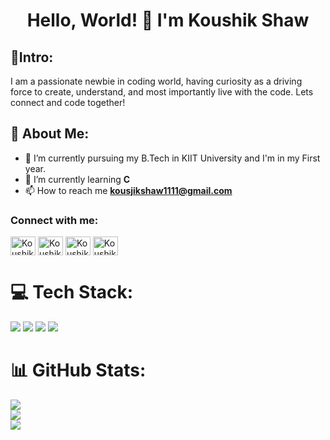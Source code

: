 <h1 align="center">Hello, World! 👋 I'm Koushik Shaw</h1>

## 🎉Intro:
I am a passionate newbie in coding world, having curiosity as a driving force to create, understand, and most importantly live with the code. Lets connect and code together!
  
## 💫 About Me:
- 🔭 I’m currently pursuing my B.Tech in KIIT University and I'm in my First year.
- 🌱 I’m currently learning **C**
- 📫 How to reach me **kousjikshaw1111@gmail.com**

<h3 align="left">Connect with me:</h3>
<p align="left">
<a href="https://www.linkedin.com/in/koushik-shaw-289051280/" target="blank"><img align="center" src="https://raw.githubusercontent.com/rahuldkjain/github-profile-readme-generator/master/src/images/icons/Social/linked-in-alt.svg" alt="Koushikshaw" height="30" width="40" /></a>
<a href="https://www.instagram.com/koushik_shaw_1612/" target="blank"><img align="center" src="https://raw.githubusercontent.com/rahuldkjain/github-profile-readme-generator/master/src/images/icons/Social/instagram.svg" alt="Koushikshaw" height="30" width="40" /></a>
<a href="https://auth.geeksforgeeks.org/user/kousjikso724" target="blank"><img align="center" src="https://raw.githubusercontent.com/rahuldkjain/github-profile-readme-generator/master/src/images/icons/Social/geeks-for-geeks.svg" alt="Koushikshaw" height="30" width="40" /></a>
  <a href="https://leetcode.com/Koushik1612/" target="blank"><img align="center" src="https://raw.githubusercontent.com/LeetCode-OpenSource/vscode-leetcode/master/resources/LeetCode.svg" alt="Koushikshaw" height="30" width="40" /></a>
</p>

# 💻 Tech Stack:
![](https://img.shields.io/badge/HTML5-E34F26?style=for-the-badge&logo=html5&logoColor=white)
![](https://img.shields.io/badge/C-00599C?style=for-the-badge&logo=c&logoColor=white)
![](https://img.shields.io/badge/CSS3-1572B6?style=for-the-badge&logo=css3&logoColor=white)
![](https://img.shields.io/badge/C%2B%2B-00599C?style=for-the-badge&logo=c%2B%2B&logoColor=white)

# 📊 GitHub Stats:
![](https://github-readme-stats.vercel.app/api?username=Koushikshaw&theme=monokai&hide_border=false&include_all_commits=true&count_private=true)<br/>
![](https://github-readme-streak-stats.herokuapp.com/?user=Koushikshaw&theme=monokai&hide_border=false)<br/>
![](https://github-readme-stats.vercel.app/api/top-langs/?username=Koushikshaw&theme=monokai&hide_border=false&include_all_commits=true&count_private=true&layout=compact)


<!--
**Koushikshaw/Koushikshaw** is a ✨ _special_ ✨ repository because its `README.md` (this file) appears on your GitHub profile.

Here are some ideas to get you started:

- 🔭 I’m currently working on ...
- 🌱 I’m currently learning ...
- 👯 I’m looking to collaborate on ...
- 🤔 I’m looking for help with ...
- 💬 Ask me about ...
- 📫 How to reach me: ...
- 😄 Pronouns: ...
- ⚡ Fun fact: ...
-->
